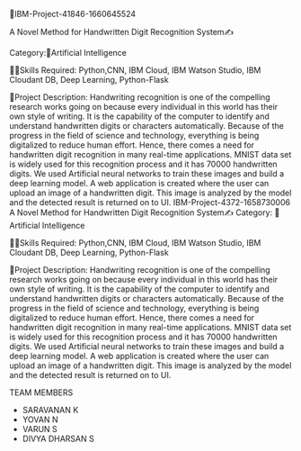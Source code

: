 🔗IBM-Project-41846-1660645524

A Novel Method for Handwritten Digit Recognition System✍️

Category:🧠Artificial Intelligence

👨‍🎓Skills Required:
Python,CNN, IBM Cloud, IBM Watson Studio, IBM Cloudant DB, Deep Learning, Python-Flask

📒Project Description:
Handwriting recognition is one of the compelling research works going on because every individual in this world has their own style of writing. It is the capability of the computer to identify and understand handwritten digits or characters automatically. Because of the progress in the field of science and technology, everything is being digitalized to reduce human effort. Hence, there comes a need for handwritten digit recognition in many real-time applications. MNIST data set is widely used for this recognition process and it has 70000 handwritten digits. We used Artificial neural networks to train these images and build a deep learning model. A web application is created where the user can upload an image of a handwritten digit. This image is analyzed by the model and the detected result is returned on to UI.
IBM-Project-4372-1658730006
A Novel Method for Handwritten Digit Recognition System✍️
Category:
🧠Artificial Intelligence

👨‍🎓Skills Required:
Python,CNN, IBM Cloud, IBM Watson Studio, IBM Cloudant DB, Deep Learning, Python-Flask

📒Project Description:
Handwriting recognition is one of the compelling research works going on because every individual in this world has their own style of writing. It is the capability of the computer to identify and understand handwritten digits or characters automatically. Because of the progress in the field of science and technology, everything is being digitalized to reduce human effort. Hence, there comes a need for handwritten digit recognition in many real-time applications. MNIST data set is widely used for this recognition process and it has 70000 handwritten digits. We used Artificial neural networks to train these images and build a deep learning model. A web application is created where the user can upload an image of a handwritten digit. This image is analyzed by the model and the detected result is returned on to UI.

TEAM MEMBERS
* SARAVANAN K
* YOVAN N
* VARUN S
* DIVYA DHARSAN S
